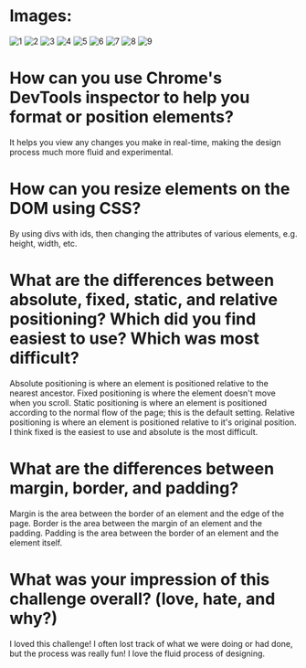<h1>Images:</h1>

![1](imgs/3.4-devtools-1.png)
![2](imgs/3.4-devtools-2.png)
![3](imgs/3.4-devtools-3.png)
![4](imgs/3.4-devtools-4.png)
![5](imgs/3.4-devtools-5.png)
![6](imgs/3.4-devtools-6.png)
![7](imgs/3.4-devtools-7.png)
![8](imgs/3.4-devtools-8.png)
![9](imgs/3.4-devtools-9.png)


<h1>How can you use Chrome's DevTools inspector to help you format or position elements?</h1>

It helps you view any changes you make in real-time, making the design process much more fluid and experimental.

<h1>How can you resize elements on the DOM using CSS?</h1>

By using divs with ids, then changing the attributes of various elements, e.g. height, width, etc.

<h1>What are the differences between absolute, fixed, static, and relative positioning? Which did you find easiest to use? Which was most difficult?</h1>

Absolute positioning is where an element is positioned relative to the nearest ancestor. Fixed positioning is where the element doesn't move when you scroll. Static positioning is where an element is positioned according to the normal flow of the page; this is the default setting. Relative positioning is where an element is positioned relative to it's original position. I think fixed is the easiest to use and absolute is the most difficult.

<h1>What are the differences between margin, border, and padding?</h1>

Margin is the area between the border of an element and the edge of the page. Border is the area between the margin of an element and the padding. Padding is the area between the border of an element and the element itself.

<h1>What was your impression of this challenge overall? (love, hate, and why?)</h1>

I loved this challenge! I often lost track of what we were doing or had done, but the process was really fun! I love the fluid process of designing.